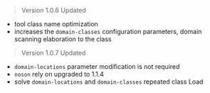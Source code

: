 > Version 1.0.6 Updated

- tool class name optimization
- increases the ```domain-classes``` configuration parameters, domain scanning elaboration to the class


> Version 1.0.7 Updated

- ```domain-locations``` parameter modification is not required
- ```noson``` rely on upgraded to 1.1.4
- solve ```domain-locations``` and ```domain-classes``` repeated class Load
